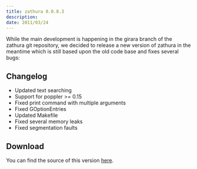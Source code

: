 ```yaml
---
title: zathura 0.0.8.3
description:  
date: 2011/03/24
---
```


While the main development is happening in the girara branch of the zathura git
repository, we decided to release a new version of zathura in the meantime which
is still based upon the old code base and fixes several bugs:

## Changelog

* Updated text searching
* Support for poppler >= 0.15
* Fixed print command with multiple arguments
* Fixed GOptionEntries
* Updated Makefile
* Fixed several memory leaks
* Fixed segmentation faults

## Download
You can find the source of this version [here](/projects/zathura/download/).
